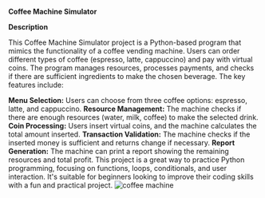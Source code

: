 **Coffee Machine Simulator**

**Description**

This Coffee Machine Simulator project is a Python-based program that mimics the functionality of a coffee vending machine. Users can order different types of coffee (espresso, latte, cappuccino) and pay with virtual coins. The program manages resources, processes payments, and checks if there are sufficient ingredients to make the chosen beverage. The key features include:

**Menu Selection:** Users can choose from three coffee options: espresso, latte, and cappuccino.
**Resource Management:** The machine checks if there are enough resources (water, milk, coffee) to make the selected drink.
**Coin Processing:** Users insert virtual coins, and the machine calculates the total amount inserted.
**Transaction Validation:** The machine checks if the inserted money is sufficient and returns change if necessary.
**Report Generation:** The machine can print a report showing the remaining resources and total profit.
This project is a great way to practice Python programming, focusing on functions, loops, conditionals, and user interaction. It's suitable for beginners looking to improve their coding skills with a fun and practical project.
![coffee machine](https://github.com/MiftahMJ/Python-Basic-to-Expert/assets/139647947/4bbf0077-77d5-4365-8933-ee449334a829)
